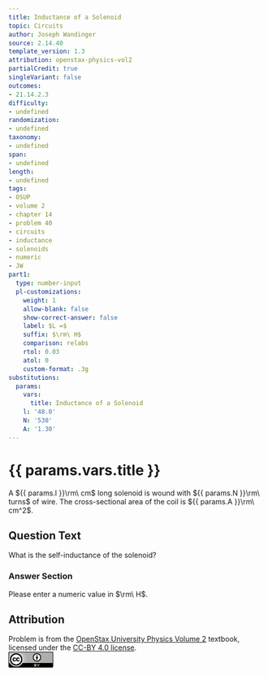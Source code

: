 ```yaml
---
title: Inductance of a Solenoid
topic: Circuits
author: Joseph Wandinger
source: 2.14.40
template_version: 1.3
attribution: openstax-physics-vol2
partialCredit: true
singleVariant: false
outcomes:
- 21.14.2.3
difficulty:
- undefined
randomization:
- undefined
taxonomy:
- undefined
span:
- undefined
length:
- undefined
tags:
- OSUP
- volume 2
- chapter 14
- problem 40
- circuits
- inductance
- solenoids
- numeric
- JW
part1:
  type: number-input
  pl-customizations:
    weight: 1
    allow-blank: false
    show-correct-answer: false
    label: $L =$
    suffix: $\rm\ H$
    comparison: relabs
    rtol: 0.03
    atol: 0
    custom-format: .3g
substitutions:
  params:
    vars:
      title: Inductance of a Solenoid
    l: '48.0'
    N: '530'
    A: '1.30'
---
```

# {{ params.vars.title }}
A ${{ params.l }}\rm\ cm$ long solenoid is wound with ${{ params.N }}\rm\ turns$ of wire.
The cross-sectional area of the coil is ${{ params.A }}\rm\ cm^2$.

## Question Text

What is the self-inductance of the solenoid?

### Answer Section

Please enter a numeric value in $\rm\ H$.

## Attribution

Problem is from the [OpenStax University Physics Volume 2](https://openstax.org/details/books/university-physics-volume-2) textbook, licensed under the [CC-BY 4.0 license](https://creativecommons.org/licenses/by/4.0/).<br>![Image representing the Creative Commons 4.0 BY license.](https://raw.githubusercontent.com/firasm/bits/master/by.png)